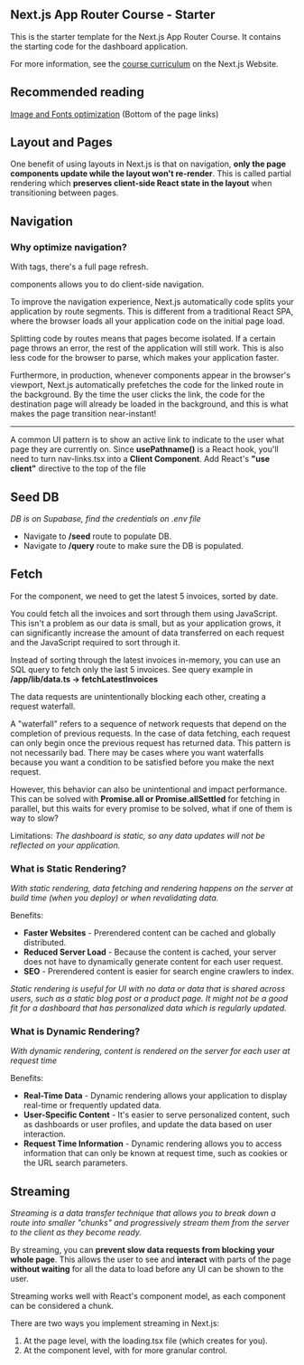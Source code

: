 ## Next.js App Router Course - Starter

This is the starter template for the Next.js App Router Course. It contains the starting code for the dashboard application.

For more information, see the [course curriculum](https://nextjs.org/learn) on the Next.js Website.

## Recommended reading
[Image and Fonts optimization](https://nextjs.org/learn/dashboard-app/optimizing-fonts-images#recommended-reading) (Bottom of the page links)

## Layout and Pages
One benefit of using layouts in Next.js is that on navigation, **only the page components update while the layout won't re-render**. This is called partial rendering which **preserves client-side React state in the layout** when transitioning between pages.

## Navigation
### Why optimize navigation?

With <a></a> tags, there's a full page refresh.
<Link /> components allows you to do client-side navigation.

To improve the navigation experience, Next.js automatically code splits your application by route segments. This is different from a traditional React SPA, where the browser loads all your application code on the initial page load.

Splitting code by routes means that pages become isolated. If a certain page throws an error, the rest of the application will still work. This is also less code for the browser to parse, which makes your application faster.

Furthermore, in production, whenever <Link> components appear in the browser's viewport, Next.js automatically prefetches the code for the linked route in the background. By the time the user clicks the link, the code for the destination page will already be loaded in the background, and this is what makes the page transition near-instant!

---
A common UI pattern is to show an active link to indicate to the user what page they are currently on.
Since **usePathname()** is a React hook, you'll need to turn nav-links.tsx into a **Client Component**. Add React's **"use client"** directive to the top of the file

## Seed DB
*DB is on Supabase, find the credentials on .env file*
- Navigate to **/seed** route to populate DB.
- Navigate to **/query** route to make sure the DB is populated.

## Fetch
For the <LatestInvoices /> component, we need to get the latest 5 invoices, sorted by date.

You could fetch all the invoices and sort through them using JavaScript. This isn't a problem as our data is small, but as your application grows, it can significantly increase the amount of data transferred on each request and the JavaScript required to sort through it.

Instead of sorting through the latest invoices in-memory, you can use an SQL query to fetch only the last 5 invoices. See query example in **/app/lib/data.ts -> fetchLatestInvoices**

The data requests are unintentionally blocking each other, creating a request waterfall.

A "waterfall" refers to a sequence of network requests that depend on the completion of previous requests. In the case of data fetching, each request can only begin once the previous request has returned data.
This pattern is not necessarily bad. There may be cases where you want waterfalls because you want a condition to be satisfied before you make the next request.

However, this behavior can also be unintentional and impact performance.
This can be solved with **Promise.all or Promise.allSettled** for fetching in parallel, but this waits for every promise to be solved, what if one of them is way to slow?

Limitations: *The dashboard is static, so any data updates will not be reflected on your application.*

### What is Static Rendering?
*With static rendering, data fetching and rendering happens on the server at build time (when you deploy) or when revalidating data.*

Benefits:
- **Faster Websites** - Prerendered content can be cached and globally distributed.
- **Reduced Server Load** - Because the content is cached, your server does not have to dynamically generate content for each user request.
- **SEO** - Prerendered content is easier for search engine crawlers to index.

*Static rendering is useful for UI with no data or data that is shared across users, such as a static blog post or a product page. It might not be a good fit for a dashboard that has personalized data which is regularly updated.*

### What is Dynamic Rendering?
*With dynamic rendering, content is rendered on the server for each user at request time*

Benefits:
- **Real-Time Data** - Dynamic rendering allows your application to display real-time or frequently updated data.
- **User-Specific Content** - It's easier to serve personalized content, such as dashboards or user profiles, and update the data based on user interaction.
- **Request Time Information** - Dynamic rendering allows you to access information that can only be known at request time, such as cookies or the URL search parameters. 

## Streaming
*Streaming is a data transfer technique that allows you to break down a route into smaller "chunks" and progressively stream them from the server to the client as they become ready.*

By streaming, you can **prevent slow data requests from blocking your whole page**. This allows the user to see and **interact** with parts of the page **without waiting** for all the data to load before any UI can be shown to the user.

Streaming works well with React's component model, as each component can be considered a chunk.

There are two ways you implement streaming in Next.js:

1. At the page level, with the loading.tsx file (which creates <Suspense> for you).
2. At the component level, with <Suspense> for more granular control.
